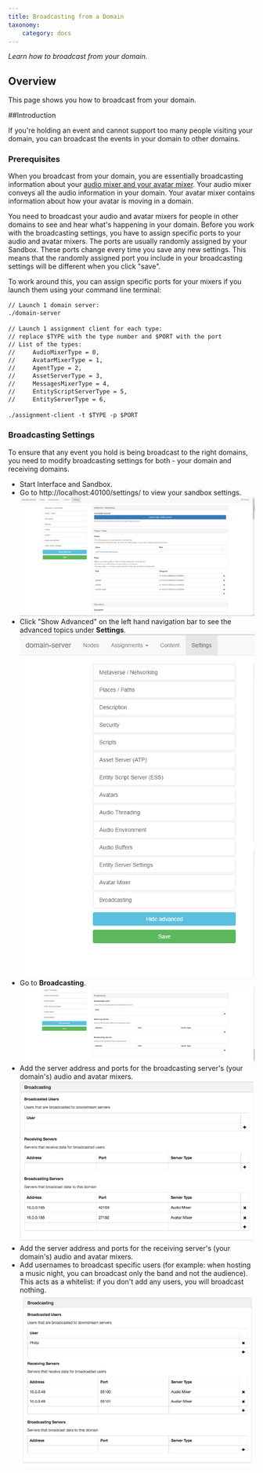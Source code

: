 ```yaml
---
title: Broadcasting from a Domain
taxonomy:
    category: docs
---
```


*Learn how to broadcast from your domain.*

## Overview

This page shows you how to broadcast from your domain.

##Introduction

If you're holding an event and cannot support too many people visiting your domain, you can broadcast the events in your domain to other domains. 

### Prerequisites

When you broadcast from your domain, you are essentially broadcasting information about your [audio mixer and your avatar mixer](../../../get-started/what-is-high-fidelity/architecture#functions-of-the-assignment-clients). Your audio mixer conveys all the audio information in your domain. Your avatar mixer contains information about how your avatar is moving in a domain. 

You need to broadcast your audio and avatar mixers for people in other domains to see and hear what's happening in your domain. Before you work with the broadcasting settings, you have to assign specific ports to your audio and avatar mixers. The ports are usually randomly assigned by your Sandbox. These ports change every time you save any new settings. This means that the randomly assigned port you include in your broadcasting settings will be different when you click "save". 

To work around this, you can assign specific ports for your mixers if you launch them using your command line terminal:

```
// Launch 1 domain server:
./domain-server

// Launch 1 assignment client for each type:
// replace $TYPE with the type number and $PORT with the port
// List of the types:
//     AudioMixerType = 0,
//     AvatarMixerType = 1,
//     AgentType = 2,
//     AssetServerType = 3,
//     MessagesMixerType = 4,
//     EntityScriptServerType = 5,
//     EntityServerType = 6,

./assignment-client -t $TYPE -p $PORT
```



### Broadcasting Settings

To ensure that any event you hold is being broadcast to the right domains, you need to modify broadcasting settings for both - your domain and receiving domains. 

- Start Interface and Sandbox. 
- Go to http://localhost:40100/settings/ to view your sandbox settings.![](settings.PNG)
- Click "Show Advanced" on the left hand navigation bar to see the advanced topics under **Settings**. ![](advanced.PNG)
- Go to **Broadcasting**. ![](broadcasting-settings.PNG)
- Add the server address and ports for the broadcasting server's (your domain's) audio and avatar mixers. ![](broadcast.png)
- Add the server address and ports for the receiving server's (your domain's) audio and avatar mixers. 
- Add usernames to broadcast specific users (for example: when hosting a music night, you can broadcast only the band and not the audience). This acts as a whitelist: if you don't add any users, you will broadcast nothing. ![](rec-and-user.png)



